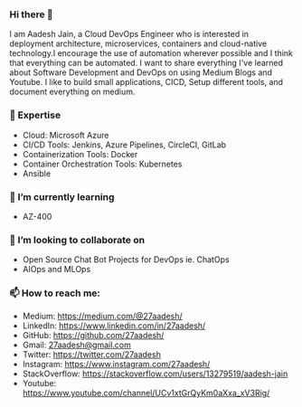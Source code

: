 ### Hi there 👋
I am Aadesh Jain, a Cloud DevOps Engineer who is interested in deployment architecture, microservices, containers and cloud-native technology.I encourage the use of automation wherever possible and I think that everything can be automated. I want to share everything I've learned about Software Development and DevOps on using Medium Blogs and Youtube. I like to build small applications, CICD, Setup different tools, and document everything on medium.


### 🔭 Expertise

- Cloud: Microsoft Azure 
- CI/CD Tools: Jenkins, Azure Pipelines, CircleCI, GitLab
- Containerization Tools: Docker
- Container Orchestration Tools: Kubernetes
- Ansible
    

### 🌱 I’m currently learning 

- AZ-400
    
### 👯 I’m looking to collaborate on 

- Open Source Chat Bot Projects for DevOps ie. ChatOps
- AIOps and MLOps
    
### 📫 How to reach me: 

- Medium: https://medium.com/@27aadesh/
- LinkedIn: https://www.linkedin.com/in/27aadesh/
- GitHub: https://github.com/27aadesh/
- Gmail: 27aadesh@gmail.com
- Twitter: https://twitter.com/27aadesh
- Instagram: https://www.instagram.com/27aadesh/
- StackOverflow: https://stackoverflow.com/users/13279519/aadesh-jain
- Youtube: https://www.youtube.com/channel/UCv1xtGrQyKm0aXxa_xV3Rig/
  
   

